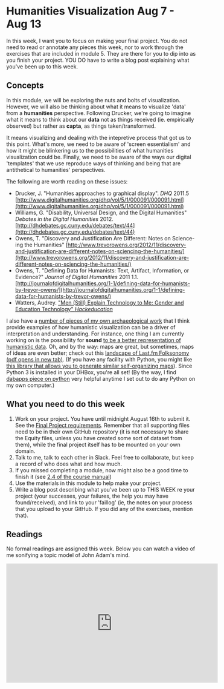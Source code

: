 # Humanities Visualization Aug 7 - Aug 13

In this week, I want you to focus on making your final project. You do not need to read or annotate any pieces this week, nor to work through the exercises that are included in module 5. They are there for you to dip into as you finish your project. YOU DO have to write a blog post explaining what you've been up to this week.

## Concepts

In this module, we will be exploring the nuts and bolts of visualization. However, we will also be thinking about what it means to visualize 'data' from a **humanities** perspective. Following Drucker, we're going to imagine what it means to think about our **data** not as things received (ie. empirically observed) but rather as **capta**, as things taken/transformed.

It means visualizing and dealing with the intepretive process that got us to this point. What's more, we need to be aware of 'screen essentialism' and how it might be blinkering us to the possibilities of what humanities visualization could be. Finally, we need to be aware of the ways our digital 'templates' that we use reproduce ways of thinking and being that are antithetical to humanities' perspectives.

The following are worth reading on these issues:

+ Drucker, J. "Humanities approaches to graphical display". _DHQ_ 2011.5 [http://www.digitalhumanities.org/dhq/vol/5/1/000091/000091.html](http://www.digitalhumanities.org/dhq/vol/5/1/000091/000091.html)
+ Williams, G. "Disability, Universal Design, and the Digital Humanities" _Debates in the Digital Humanities_ 2012. [http://dhdebates.gc.cuny.edu/debates/text/44](http://dhdebates.gc.cuny.edu/debates/text/44)
+ Owens, T. "Discovery and Justification Are Different: Notes on Science-ing the Humanities" [http://www.trevorowens.org/2012/11/discovery-and-justification-are-different-notes-on-sciencing-the-humanities/](http://www.trevorowens.org/2012/11/discovery-and-justification-are-different-notes-on-sciencing-the-humanities/)
+ Owens, T. "Defining Data for Humanists: Text, Artifact, Information, or Evidence?" _Journal of Digital Humanities_ 2011 1.1. [http://journalofdigitalhumanities.org/1-1/defining-data-for-humanists-by-trevor-owens/](http://journalofdigitalhumanities.org/1-1/defining-data-for-humanists-by-trevor-owens/)
+ Watters, Audrey. ["Men (Still) Explain Technology to Me: Gender and Education Technology" _Hackeducation_](http://hackeducation.com/2015/03/11/men-still-explain)

I also have a [number of pieces of my own archaeological work](https://carleton-ca.academia.edu/SMGraham) that I think provide examples of how humanistic visualization can be a driver of interpretation and understanding. For instance, one thing I am currently working on is the possibility for **sound** [to be a better representation of humanistic data](http://electricarchaeology.ca/2015/10/27/if-i-could-read-your-mind-sonifying-john-adams-diary/). Oh, and by the way: maps are great, but sometimes, maps of ideas are even better; check out this [landscape of Last.fm Folksonomy (pdf opens in new tab)](http://info.slis.indiana.edu/~katy/research/10-Last.fm.pdf). (If you have any facility with Python, you might like [this library that allows you to generate similar self-organizing maps](https://github.com/sevamoo/SOMPY)). Since Python 3 is installed in your DHBox, you're all set! (By the way, I find [dabapps piece on python](https://www.dabapps.com/blog/introduction-to-pip-and-virtualenv-python/) very helpful anytime I set out to do any Python on my own computer.)

## What you need to do this week

1. Work on your project. You have until midnight August 16th to submit it. See the [Final Project requirements](http://site.craftingdigitalhistory.ca/final-project-1.html). Remember that all supporting files need to be in their own GitHub repository (it is not necessary to share the Equity files, unless you have created some sort of dataset from them), while the final project itself has to be mounted on your own domain.
2. Talk to me, talk to each other in Slack. Feel free to collaborate, but keep a record of who does what and how much.
3. If you missed completing a module, now might also be a good time to finish it (see [2.4 of the course manual](http://site.craftingdigitalhistory.ca/rubric-and-assessment.html#submitting-evidence))
4. Use the materials in this module to help make your project.
5. Write a blog post describing what you've been up to THIS WEEK re your project (your successes, your failures, the help you may have found/received), and link to your 'faillog' (ie, the notes on your process that you upload to your GitHub. If you did any of the exercises, mention that).

## Readings

No formal readings are assigned this week. Below you can watch a video of me sonifying a topic model of John Adam's mind.

<iframe width="560" height="315" src="https://www.youtube.com/embed/ikqRXtI3JeA" frameborder="0" allowfullscreen></iframe>
<br>